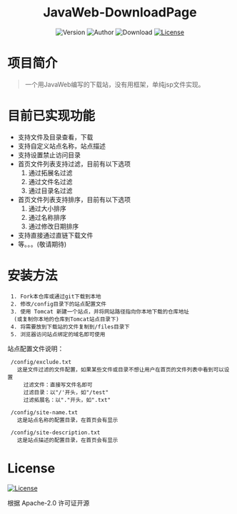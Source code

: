 <h1 align="center">JavaWeb-DownloadPage</h1>

<p align="center">
<img alt="Version" src="https://img.shields.io/badge/version-beta_1-3f51b5.svg?style=flat-square"/>
<img alt="Author" src="https://img.shields.io/badge/author-WYstudio-red.svg?style=flat-square"/>
<img alt="Download" src="https://img.shields.io/badge/download-1.2M-brightgreen.svg?style=flat-square"/>
<a href="https://github.com/wystudio001/JavaWeb-DownloadPage/blob/main/LICENSE"><img alt="License" src="https://img.shields.io/badge/license-Apache2.0-orange.svg?style=flat-square"/></a>
</p>

# 项目简介
> 一个用JavaWeb编写的下载站，没有用框架，单纯jsp文件实现。

# 目前已实现功能
- 支持文件及目录查看，下载 
- 支持自定义站点名称，站点描述
- 支持设置禁止访问目录
- 首页文件列表支持过滤，目前有以下选项
    1. 通过拓展名过滤
    2. 通过文件名过滤
    3. 通过目录名过滤
- 首页文件列表支持排序，目前有以下选项
    1. 通过大小排序
    2. 通过名称排序
    3. 通过修改日期排序    
- 支持直接通过直链下载文件
- 等。。。(敬请期待)    

# 安装方法
```
 1. Fork本仓库或通过git下载到本地
 2. 修改/config目录下的站点配置文件
 3. 使用 Tomcat 新建一个站点，并将网站路径指向你本地下载的仓库地址
  (或复制你本地的仓库到Tomcat站点目录下)
 4. 将需要放到下载站的文件复制到/files目录下
 5. 浏览器访问站点绑定的域名即可使用 
```

站点配置文件说明：
```
 /config/exclude.txt
   这是文件过滤的文件配置，如果某些文件或目录不想让用户在首页的文件列表中看到可以设置
     过滤文件：直接写文件名即可
     过滤目录：以"/'开头，如"/test"
     过滤拓展名：以"."开头，如".txt"
 
 /config/site-name.txt
   这是站点名称的配置目录，在首页会有显示
   
 /config/site-description.txt                  
   这是站点描述的配置目录，在首页会有显示
```
# License 
<a href="https://github.com/wystudio001/JavaWeb-DownloadPage/blob/main/LICENSE"><img alt="License" src="https://img.shields.io/badge/license-Apache2.0-orange.svg?style=flat-square"/></a>

根据 Apache-2.0 许可证开源